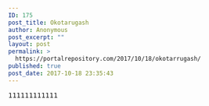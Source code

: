 ```yaml
---
ID: 175
post_title: Okotarugash
author: Anonymous
post_excerpt: ""
layout: post
permalink: >
  https://portalrepository.com/2017/10/18/okotarrugash/
published: true
post_date: 2017-10-18 23:35:43
---
```

<pre>111111111111</pre>